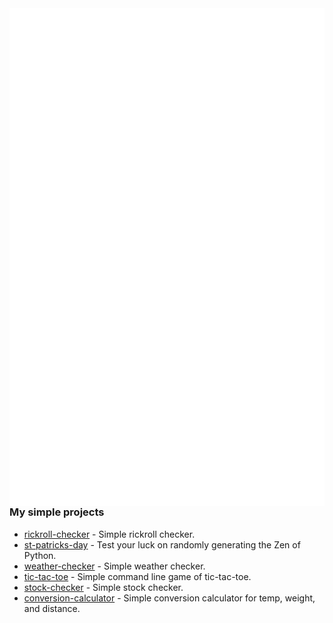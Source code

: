 <img align="left" alt="Metrics" src="https://github.com/bobbyinvent/bobbyinvent/blob/main/github-metrics.svg">

### My simple projects

- [rickroll-checker](https://github.com/bobbyinvent/rickroll-checker) - Simple rickroll checker.
- [st-patricks-day](https://github.com/bobbyinvent/st-patricks-day) - Test your luck on randomly generating the Zen of Python.
- [weather-checker](https://github.com/bobbyinvent/weather-checker) - Simple weather checker.
- [tic-tac-toe](https://github.com/bobbyinvent/tic-tac-toe) - Simple command line game of tic-tac-toe.
- [stock-checker](https://github.com/bobbyinvent/stock-checker) - Simple stock checker.
- [conversion-calculator](https://github.com/bobbyinvent/conversion-calculator) - Simple conversion calculator for temp, weight, and distance.
